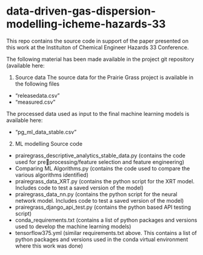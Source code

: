 # data-driven-gas-dispersion-modelling-icheme-hazards-33
This repo contains the source code in support of the paper presented on this work at the Instituiton of Chemical Engineer Hazards 33 Conference. 

The following material has been made available in the project git repository (available here: 

1. Source data
The source data for the Prairie Grass project is available in the following files
- “releasedata.csv”
- “measured.csv”

The processed data used as input to the final machine learning models is available here:
- “pg_ml_data_stable.csv”

2. ML modelling Source code
- prairegrass_descriptive_analytics_stable_data.py (contains the code used for preprocessing/feature selection and feature engineering)
- Comparing ML Algorithms.py (contains the code used to compare the various algorithms 
identified)
- prairegrass_data_XRT.py (contains the python script for the XRT model. Includes code to test 
a saved version of the model)
- prairegrass_data_nn.py (contains the python script for the neural network model. Includes 
code to test a saved version of the model)
- prairegrass_django_api_test.py (contains the python based API testing script)
- conda_requirements.txt (contains a list of python packages and versions used to develop the 
machine learning models)
- tensorflow375.yml (similar requirements.txt above. This contains a list of python packages 
and versions used in the conda virtual environment where this work was done)

